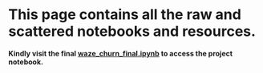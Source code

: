 # This page contains all the raw and scattered notebooks and resources. 

**Kindly visit the final [waze_churn_final.ipynb](https://github.com/venugvis/waze-customer-churn/blob/c8a1513cb35ae695b1ff804a1a66be2b39d55538/notebooks/waze_churn_final.ipynb) to access the project notebook.**